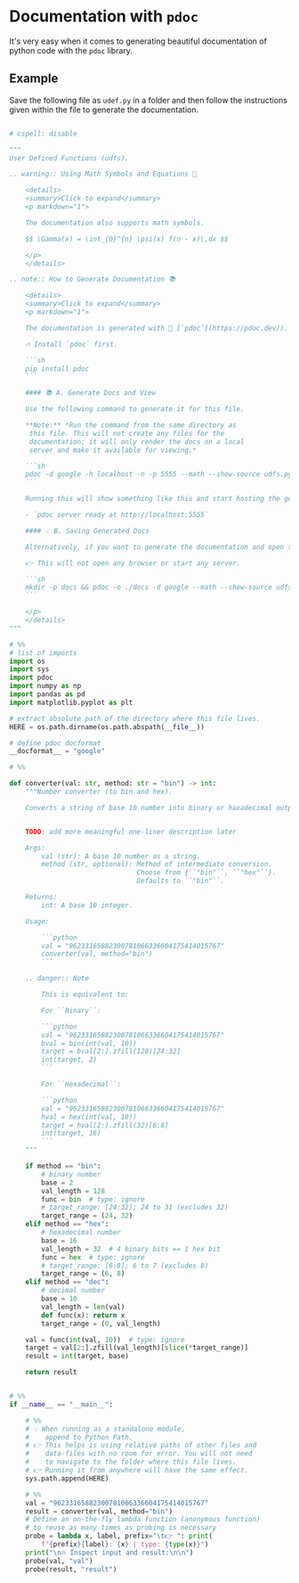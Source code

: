 # Documentation with `pdoc`

It's very easy when it comes to generating beautiful documentation of python code with the `pdoc` library. 

## Example

Save the following file as `udef.py` in a folder and then follow the instructions given within the file to generate the documentation. 

```py

# cspell: disable

"""
User Defined Functions (udfs).

.. warning:: Using Math Symbols and Equations 💟

    <details>
    <summary>Click to expand</summary>
    <p markdown="1">

    The documentation also supports math symbols.

    $$ \Gamma(x) = \int_{0}^{n} \psi(x) f(n - x)\,dx $$

    </p>
    </details>

.. note:: How to Generate Documentation 📚

    <details>
    <summary>Click to expand</summary>
    <p markdown="1">

    The documentation is generated with 🔗 [`pdoc`](https://pdoc.dev/).

    🔥 Install `pdoc` first.

    ```sh
    pip install pdoc
    ```

    #### 📚 A. Generate Docs and View

    Use the following command to generate it for this file.

    **Note:** *Run the command from the same directory as
     this file. This will not create any files for the
     documentation; it will only render the docs on a local
     server and make it available for viewing.*

    ```sh
    pdoc -d google -h localhost -n -p 5555 --math --show-source udfs.py
    ```

    Running this will show something like this and start hosting the generated docs on a local server.

    - `pdoc server ready at http://localhost:5555`

    #### 💡 B. Saving Generated Docs

    Alternatively, if you want to generate the documentation and open the html file(s) later as well, use the following command.

    👉 This will not open any browser or start any server.

    ```sh
    mkdir -p docs && pdoc -o ./docs -d google --math --show-source udfs.py
    ```

    </p>
    </details>
"""

# %%
# list of imports
import os
import sys
import pdoc
import numpy as np
import pandas as pd
import matplotlib.pyplot as plt

# extract absolute path of the directory where this file lives.
HERE = os.path.dirname(os.path.abspath(__file__))

# define pdoc docformat
__docformat__ = "google"

# %%

def converter(val: str, method: str = "bin") -> int:
    """Number converter (to bin and hex).

    Converts a string of base 10 number into binary or haxadecimal output of its nth byte (n = 4).


    TODO: add more meaningful one-liner description later

    Args:
        val (str): A base 10 number as a string.
        method (str, optional): Method of intermediate conversion.
                                Choose from {``"bin"``, ``"hex"``}.
                                Defaults to ``"bin"``.

    Returns:
        int: A base 10 integer.

    Usage:

        ```python
        val = "96233165882300781066336604175414015767"
        converter(val, method="bin")
        ```

    .. danger:: Note

        This is equivalent to:

        For ``Binary``:

        ```python
        val = "96233165882300781066336604175414015767"
        bval = bin(int(val, 10))
        target = bval[2:].zfill(128)[24:32]
        int(target, 2)
        ```

        For ``Hexadecimal``:

        ```python
        val = "96233165882300781066336604175414015767"
        hval = hex(int(val, 10))
        target = hval[2:].zfill(32)[6:8]
        int(target, 16)
        ```
    """

    if method == "bin":
        # binary number
        base = 2
        val_length = 128
        func = bin  # type: ignore
        # target_range: [24:32]; 24 to 31 (excludes 32)
        target_range = (24, 32)
    elif method == "hex":
        # hexadecimal number
        base = 16
        val_length = 32  # 4 binary bits == 1 hex bit
        func = hex  # type: ignore
        # target_range: [6:8]; 6 to 7 (excludes 8)
        target_range = (6, 8)
    elif method == "dec":
        # decimal number
        base = 10
        val_length = len(val)
        def func(x): return x
        target_range = (0, val_length)

    val = func(int(val, 10))  # type: ignore
    target = val[2:].zfill(val_length)[slice(*target_range)]
    result = int(target, base)

    return result


# %%
if __name__ == "__main__":

    # %%
    # 💡 When running as a standalone module,
    #    append to Python Path.
    # 👉 This helps is using relative paths of other files and
    #    data-files with no room for error. You will not need
    #    to navigate to the folder where this file lives.
    # 👉 Running it from anywhere will have the same effect.
    sys.path.append(HERE)

    # %%
    val = "96233165882300781066336604175414015767"
    result = converter(val, method="bin")
    # Define an on-the-fly lambda function (anonymous function)
    # to reuse as many times as probing is necessary
    probe = lambda x, label, prefix="\t👉 ": print(
        f"{prefix}{label}: {x} | type: {type(x)}")
    print("\n🔥 Inspect input and result:\n\n")
    probe(val, "val")
    probe(result, "result")

``` 
